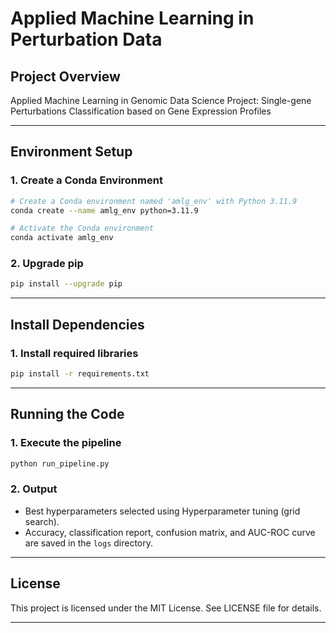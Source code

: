 # Applied Machine Learning in Perturbation Data

## Project Overview
Applied Machine Learning in Genomic Data Science Project: Single-gene Perturbations Classification based on Gene Expression Profiles

---

## Environment Setup

### 1. Create a Conda Environment

```bash
# Create a Conda environment named 'amlg_env' with Python 3.11.9
conda create --name amlg_env python=3.11.9

# Activate the Conda environment
conda activate amlg_env
```

### 2. Upgrade pip
```bash
pip install --upgrade pip
```

---

## Install Dependencies

### 1. Install required libraries
```bash
pip install -r requirements.txt
```

---

## Running the Code

### 1. Execute the pipeline
```bash
python run_pipeline.py
```

### 2. Output
- Best hyperparameters selected using Hyperparameter tuning (grid search).
- Accuracy, classification report, confusion matrix, and AUC-ROC curve are saved in the `logs` directory.

---

## License
This project is licensed under the MIT License. See LICENSE file for details.

---
